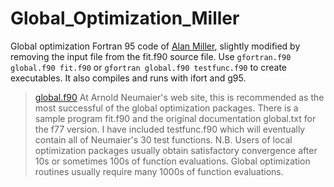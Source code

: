 # Global_Optimization_Miller
Global optimization Fortran 95 code of [Alan Miller](https://jblevins.org/mirror/amiller/), slightly modified by removing the input file from the fit.f90 source file. Use `gfortran.f90 global.f90 fit.f90` or `gfortran global.f90 testfunc.f90` to create executables. It also compiles and runs with ifort and g95.

> [global.f90](https://jblevins.org/mirror/amiller/global.f90) At Arnold Neumaier's web site, this is recommended as the most successful of the global optimization packages. There is a sample program fit.f90 and the original documentation global.txt for the f77 version. I have included testfunc.f90 which will eventually contain all of Neumaier's 30 test functions. N.B. Users of local optimization packages usually obtain satisfactory convergence after 10s or sometimes 100s of function evaluations. Global optimization routines usually require many 1000s of function evaluations.
